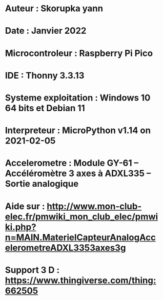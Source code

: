 
# Auteur : Skorupka yann
# Date : Janvier 2022
# Microcontroleur : Raspberry Pi Pico
# IDE : Thonny 3.3.13
# Systeme exploitation : Windows 10 64 bits et Debian 11 
# Interpreteur : MicroPython v1.14 on 2021-02-05
# Accelerometre : Module GY-61 – Accéléromètre 3 axes à ADXL335 – Sortie analogique
# Aide sur : http://www.mon-club-elec.fr/pmwiki_mon_club_elec/pmwiki.php?n=MAIN.MaterielCapteurAnalogAccelerometreADXL3353axes3g
# Support 3 D : https://www.thingiverse.com/thing:662505
